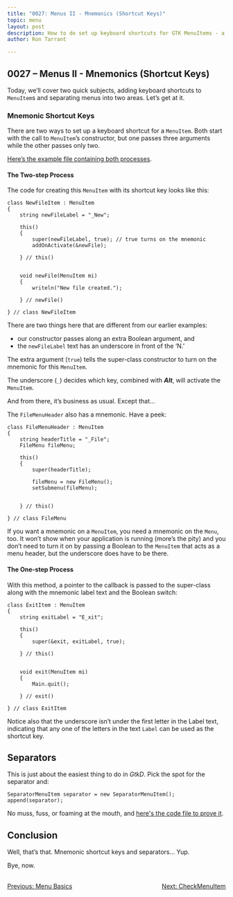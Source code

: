 ```yaml
---
title: "0027: Menus II - Mnemonics (Shortcut Keys)"
topic: menu
layout: post
description: How to do set up keyboard shortcuts for GTK MenuItems - a D language tutorial.
author: Ron Tarrant

---
```


## 0027 – Menus II - Mnemonics (Shortcut Keys)

Today, we’ll cover two quick subjects, adding keyboard shortcuts to `MenuItem`s and separating menus into two areas. Let’s get at it.

### Mnemonic Shortcut Keys

There are two ways to set up a keyboard shortcut for a `MenuItem`. Both start with the call to `MenuItem`’s constructor, but one passes three arguments while the other passes only two.

[Here’s the example file containing both processes](https://github.com/rontarrant/gtkDcoding/blob/master/012_menus/menu_012_07_mnemonic.d).

#### The Two-step Process

The code for creating this `MenuItem` with its shortcut key looks like this:

	class NewFileItem : MenuItem
	{
		string newFileLabel = "_New";
	   
		this()
		{
			super(newFileLabel, true); // true turns on the mnemonic
			addOnActivate(&newFile);
			
		} // this()
		
		
		void newFile(MenuItem mi)
		{
			writeln("New file created.");
			
		} // newFile()
		
	} // class NewFileItem

There are two things here that are different from our earlier examples:

- our constructor passes along an extra Boolean argument, and
- the `newFileLabel` text has an underscore in front of the ‘N.’

The extra argument (`true`) tells the super-class constructor to turn on the mnemonic for this `MenuItem`.

The underscore (`_`) decides which key, combined with ***Alt***, will activate the `MenuItem`.

And from there, it’s business as usual. Except that…

The `FileMenuHeader` also has a mnemonic. Have a peek:

	class FileMenuHeader : MenuItem
	{
		string headerTitle = "_File";
		FileMenu fileMenu;
		
		this()
		{
			super(headerTitle);
			
			fileMenu = new FileMenu();
			setSubmenu(fileMenu);
			
			
		} // this()
		
	} // class FileMenu

If you want a mnemonic on a `MenuItem`, you need a mnemonic on the `Menu`, too. It won’t show when your application is running (more’s the pity) and you don’t need to turn it on by passing a Boolean to the `MenuItem` that acts as a menu header, but the underscore does have to be there.

#### The One-step Process

With this method, a pointer to the callback is passed to the super-class along with the mnemonic label text and the Boolean switch:

	class ExitItem : MenuItem
	{
		string exitLabel = "E_xit";
	   
		this()
		{
			super(&exit, exitLabel, true);
			
		} // this()
		
		
		void exit(MenuItem mi)
		{
			Main.quit();
			
		} // exit()
		
	} // class ExitItem

Notice also that the underscore isn’t under the first letter in the Label text, indicating that any one of the letters in the text `Label` can be used as the shortcut key.

## Separators

This is just about the easiest thing to do in *GtkD*. Pick the spot for the separator and:

	SeparatorMenuItem separator = new SeparatorMenuItem();
	append(separator);

No muss, fuss, or foaming at the mouth, and [here's the code file to prove it](https://github.com/rontarrant/gtkDcoding/blob/master/012_menus/menu_012_08_separator.d).

## Conclusion

Well, that’s that. Mnemonic shortcut keys and separators… Yup.

Bye, now.


<BR>
<div style="float: left;">
	<a href="/2019/04/12/0026-menu-basics.html">Previous: Menu Basics</a>
</div>
<div style="float: right;">
	<a href="/2019/04/19/0028-checkmenuitems.html">Next: CheckMenuItem</a>
</div>
<BR>
